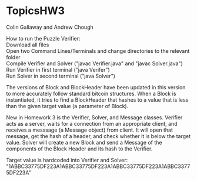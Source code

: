# TopicsHW3

Colin Gallaway and Andrew Chough

How to run  the Puzzle Verifier: <br/>
Download all files <br/>
Open two Command Lines/Terminals and change directories to the relevant folder <br/>
Compile Verifier and Solver ("javac Verifier.java" and "javac Solver.java") <br/>
Run Verifier in first terminal ("java Verifer") <br/>
Run Solver in second terminal ("java Solver") <br/>

The versions of Block and BlockHeader have been updated in this version to more accurately follow standard bitcoin structures. When a Block is instantiated, it tries to find a BlockHeader that hashes to a value that is less than the given target value (a parameter of Block).

New in Homework 3 is the Verifier, Solver, and Message classes. Verifier acts as a server, waits for a connection from an appropriate client, and receives a messsage (a Message object) from client. It will open that message, get the hash of a header, and check whether it is below the target value. Solver will create a new Block and send a Message of the components of the Block Header and its hash to the Verifier.

Target value is hardcoded into Verifier and Solver: "1ABBC33775DF223A1ABBC33775DF223A1ABBC33775DF223A1ABBC33775DF223A"
